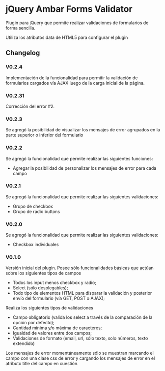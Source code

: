 # jQuery Ambar Forms Validator

Plugin para jQuery que permite realizar validaciones de formularios de forma sencilla.

Utiliza los atributos data de HTML5 para configurar el plugin

## Changelog

### V0.2.4
Implementación de la funcionalidad para permitir la validación de formularios cargados vía AJAX luego de la carga inicial de la página.

### V0.2.31
Corrección del error #2.

### V0.2.3
Se agregó la posibilidad de visualizar los mensajes de error agrupados en la parte superior o inferior del formulario

### V0.2.2
Se agregó la funcionalidad que permite realizar las siguientes funciones:

+ Agregar la posibilidad de personalizar los mensajes de error para cada campo

### V0.2.1
Se agregó la funcionalidad que permite realizar las siguientes validaciones:

+ Grupo de checkbox
+ Grupo de radio buttons

### V0.2.0
Se agregó la funcionalidad que permite realizar las siguientes validaciones:

+ Checkbox individuales

### V0.1.0
Versión inicial del plugin. Posee sólo funcionalidades básicas que actúan sobre los siguientes tipos de campos

+ Todos los input menos checkbox y radio;
+ Select (sólo desplegables);
+ Todo tipo de elementos HTML para disparar la validación y posterior envío del formulario (vía GET, POST o AJAX);

Realiza los siguientes tipos de validaciones

+ Campo obligatorio (valida los select a través de la comparación de la opción por defecto);
+ Cantidad mínima y/o máxima de caracteres;
+ Igualdad de valores entre dos campos;
+ Validaciones de formato (email, url, sólo texto, solo números, texto extendido)

Los mensajes de error momentáneamente sólo se muestran marcando el campo con una clase css de error y cargando los mensajes de error en el atributo title del campo en cuestión.